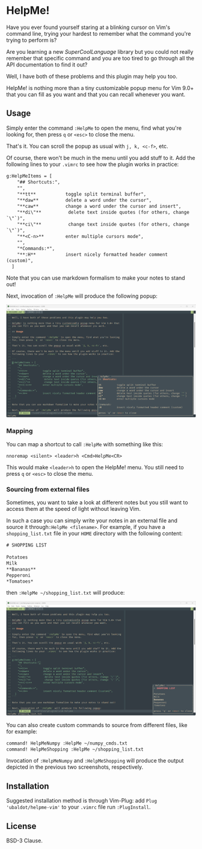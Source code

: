 # HelpMe!

Have you ever found yourself staring at a blinking cursor on Vim's command
line, trying your hardest to remember what the command you're trying to
perform is?

Are you learning a new _SuperCoolLanguage_ library but you could not really
remember that specific command and you are too tired to go through all the API
documentation to find it out?

Well, I have both of these problems and this plugin may help you too.

HelpMe! is nothing more than a tiny customizable popup menu for Vim 9.0+ that
you can fill as you want and that you can recall whenever you want.

## Usage

Simply enter the command `:HelpMe` to open the menu, find what you're looking
for, then press `q` or `<esc>` to close the menu.

That's it. You can scroll the popup as usual with `j, k, <c-f>`, etc.

Of course, there won't be much in the menu until you add stuff to it. Add the
following lines to your `.vimrc` to see how the plugin works in practice:

```
g:HelpMeItems = [
    "## Shortcuts:",
    "",
    "**tt**           toggle split terminal buffer",
    "**daw**          delete a word under the cursor",
    "**caw**          change a word under the cursor and insert",
    "**di\"**          delete text inside quotes (for others, change `\"`)",
    "**ci\"**          change text inside quotes (for others, change `\"`)",
    "**<C-n>**        enter multiple cursors mode",
    "",
    "*Commands:*",
    "**:H**           insert nicely formatted header comment (custom)",
  ]
```

Note that you can use markdown formalism to make your notes to stand out!

Next, invocation of `:HelpMe` will produce the following popup:

![helpme](/helpme_preview.png)

### Mapping

You can map a shortcut to call `:HelpMe` with something like this:

```
nnoremap <silent> <leader>h <Cmd>HelpMe<CR>
```

This would make `<leader>h` to open the HelpMe! menu. You still need to press
`q` or `<esc>` to close the menu.

### Sourcing from external files

Sometimes, you want to take a look at different notes but you still want to
access them at the speed of light without leaving Vim.

In such a case you can simply write your notes in an external file and source
it through`:HelpMe <filename>`. For example, if you have a `shopping_list.txt`
file in your `HOME` directory with the following content:

```
# SHOPPING LIST

Potatoes
Milk
**Bananas**
Pepperoni
*Tomatoes*
```

then `:HelpMe ~/shopping_list.txt` will produce:

![helpme](/shopping_list.png)

You can also create custom commands to source from different files, like for
example:

```
command! HelpMeNumpy :HelpMe ~/numpy_cmds.txt
command! HelpMeShopping :HelpMe ~/shopping_list.txt
```

Invocation of `:HelpMeNumpy` and `:HelpMeShopping` will produce the output
depicted in the previous two screenshots, respectively.

## Installation

Suggested installation method is through Vim-Plug: add
`Plug 'ubaldot/helpme-vim'` to your `.vimrc` file run `:PlugInstall`.

## License

BSD-3 Clause.

